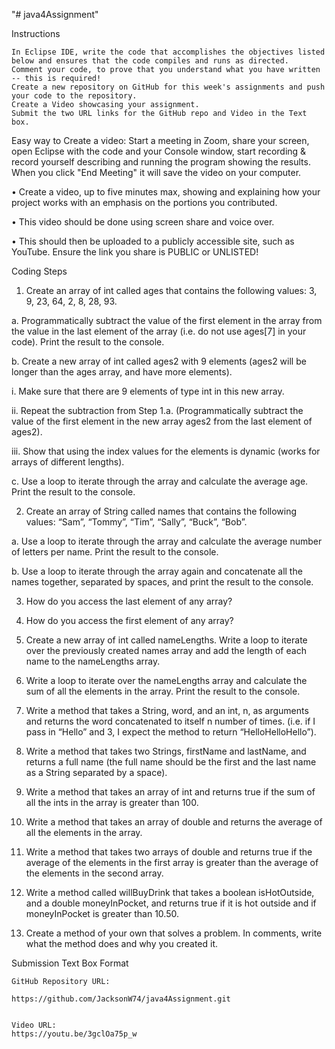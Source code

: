 "# java4Assignment" 


Instructions

    In Eclipse IDE, write the code that accomplishes the objectives listed below and ensures that the code compiles and runs as directed.
    Comment your code, to prove that you understand what you have written -- this is required!
    Create a new repository on GitHub for this week's assignments and push your code to the repository.
    Create a Video showcasing your assignment.
    Submit the two URL links for the GitHub repo and Video in the Text box.

Easy way to Create a video:  Start a meeting in Zoom, share your screen, open Eclipse with the code and your Console window, start recording & record yourself describing and running the program showing the results. When you click "End Meeting" it will save the video on your computer.

• Create a video, up to five minutes max, showing and explaining how your project works with an emphasis on the portions you contributed.

• This video should be done using screen share and voice over.  

• This should then be uploaded to a publicly accessible site, such as YouTube. Ensure the link you share is PUBLIC or UNLISTED!


Coding Steps

1. Create an array of int called ages that contains the following values: 3, 9, 23, 64, 2, 8, 28, 93.

a. Programmatically subtract the value of the first element in the array from the value in the last element of the array (i.e. do not use ages[7] in your code). Print the result to the console.  

b. Create a new array of int called ages2 with 9 elements (ages2 will be longer than the ages array, and have more elements).  

i. Make sure that there are 9 elements of type int in this new array.  

ii. Repeat the subtraction from Step 1.a. (Programmatically subtract the value of the first element in the new array ages2 from the last element of ages2). 

iii. Show that using the index values for the elements is dynamic (works for arrays of different lengths).

c. Use a loop to iterate through the array and calculate the average age. Print the result to the console.

2. Create an array of String called names that contains the following values: “Sam”, “Tommy”, “Tim”, “Sally”, “Buck”, “Bob”.

a. Use a loop to iterate through the array and calculate the average number of letters per name. Print the result to the console.

b. Use a loop to iterate through the array again and concatenate all the names together, separated by spaces, and print the result to the console.

3. How do you access the last element of any array?

4. How do you access the first element of any array?

5. Create a new array of int called nameLengths. Write a loop to iterate over the previously created names array and add the length of each name to the nameLengths array.

6. Write a loop to iterate over the nameLengths array and calculate the sum of all the elements in the array. Print the result to the console.

7. Write a method that takes a String, word, and an int, n, as arguments and returns the word concatenated to itself n number of times. (i.e. if I pass in “Hello” and 3, I expect the method to return “HelloHelloHello”).

8. Write a method that takes two Strings, firstName and lastName, and returns a full name (the full name should be the first and the last name as a String separated by a space).

9. Write a method that takes an array of int and returns true if the sum of all the ints in the array is greater than 100.

10. Write a method that takes an array of double and returns the average of all the elements in the array.

11. Write a method that takes two arrays of double and returns true if the average of the elements in the first array is greater than the average of the elements in the second array.

12. Write a method called willBuyDrink that takes a boolean isHotOutside, and a double moneyInPocket, and returns true if it is hot outside and if moneyInPocket is greater than 10.50.

13. Create a method of your own that solves a problem. In comments, write what the method does and why you created it.


Submission Text Box Format

    GitHub Repository URL: 

    https://github.com/JacksonW74/java4Assignment.git


    Video URL:     
    https://youtu.be/3gclOa75p_w